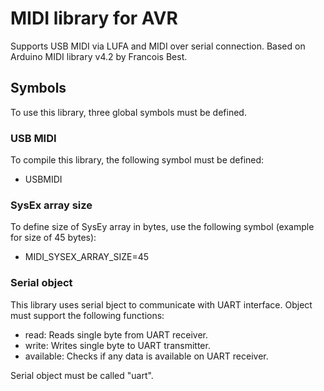 # MIDI library for AVR

Supports USB MIDI via LUFA and MIDI over serial connection. Based on Arduino MIDI library v4.2 by Francois Best.

## Symbols

To use this library, three global symbols must be defined.

### USB MIDI

To compile this library, the following symbol must be defined:

- USBMIDI

### SysEx array size

To define size of SysEy array in bytes, use the following symbol (example for size of 45 bytes):

- MIDI_SYSEX_ARRAY_SIZE=45

### Serial object

This library uses serial bject to communicate with UART interface. Object must support the following functions:

- read: Reads single byte from UART receiver.
- write: Writes single byte to UART transmitter.
- available: Checks if any data is available on UART receiver.

Serial object must be called "uart".
